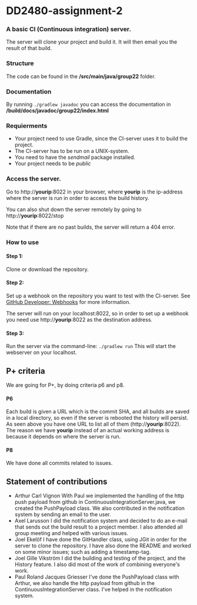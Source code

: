 # DD2480-assignment-2

### A basic CI (Continuous integration) server.
The server will clone your project and build it. It will then email you the result of that build.

### Structure
The code can be found in the __/src/main/java/group22__ folder.

### Documentation
By running `./gradlew javadoc` you can access the documentation in __/build/docs/javadoc/group22/index.html__

### Requierments
- Your project need to use Gradle, since the CI-server uses it to build the project.
- The CI-server has to be run on a UNIX-system.
- You need to have the _sendmail_ package installed.
- Your project needs to be _public_

### Access the server.
Go to http://__yourip__:8022 in your browser, where __yourip__ is the ip-address where the server is run in order to access the build history.

You can also shut down the server remotely by going to http://__yourip__:8022/stop

Note that if there are no past builds, the server will return a 404 error.
### How to use
#### Step 1:
Clone or download the repository.
#### Step 2:
Set up a webhook on the repository you want to test with the CI-server. See [GitHub Developer: Webhooks](https://developer.github.com/webhooks/) for more information.

The server will run on your localhost:8022, so in order to set up a webhook you need use http://__yourip__:8022 as the destination address.

#### Step 3:
Run the server via the command-line:
    `./gradlew run`
This will start the webserver on your localhost.
## P+ criteria
We are going for P+, by doing criteria p6 and p8.

#### P6
Each build is given a URL which is the commit SHA, and all builds are saved in a local directory, so even if the server is rebooted the history will persist. As seen above you have one URL to list all of them (http://__yourip__:8022). The reason we have __yourip__ instead of an actual working address is because it depends on where the server is run.
#### P8
We have done all commits related to issues.
## Statement of contributions
* Arthur Carl Vignon
With Paul we implemented the handling of the http push payload from github in ContinuousIntegrationServer.java, we created the PushPayload class.
We also contributed in the notification system by sending an email to the user.
* Axel Larusson
I did the notification system and decided to do an e-mail that sends out the build result to a project member. I also attended all group meeting and helped with various issues.
* Joel Ekelöf
I have done the GitHandler class, using JGit in order for the server to clone the repository. I have also done the README and worked on some minor issues; such as adding a timestamp-tag.
* Joel Gille Vikström
I did the building and testing of the project, and the History feature. I also did most of the work of combining everyone's work.
* Paul Roland Jacques Griesser
I've done the PushPayload class with Arthur, we also handle the http payload from github in the ContinuousIntegrationServer class. I've helped in the notification system.
